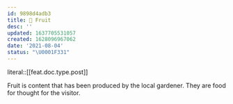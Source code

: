 ```yaml
---
id: 9898d4adb3
title: 🥭 Fruit
desc: ''
updated: 1637705531057
created: 1628096967062
date: '2021-08-04'
status: "\U0001F331"
---
```


literal::[[feat.doc.type.post]]


Fruit is content that has been produced by the local gardener. They are food for thought for the visitor.
